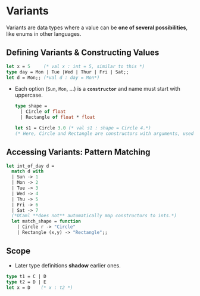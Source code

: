 # Variants

Variants are data types where a value can be **one of several possibilities**, like enums in other languages.

## Defining Variants & Constructing Values

```ocaml
let x = 5     (* val x : int = 5, similar to this *)
type day = Mon | Tue |Wed | Thur | Fri | Sat;;
let d = Mon;; (*val d : day = Mon*)
```

- Each option (`Sun`, `Mon`, ...) is a **`constructor`** and name must start with uppercase.
  ```ocaml
  type shape =
    | Circle of float
    | Rectangle of float * float

  let s1 = Circle 3.0 (* val s1 : shape = Circle 4.*)
  (* Here, Circle and Rectangle are constructors with arguments, used to distinguish not just the form of the data, but also what kind of data. *)
  ```

## Accessing Variants: Pattern Matching

```ocaml
let int_of_day d =
  match d with
  | Sun -> 1
  | Mon -> 2
  | Tue -> 3
  | Wed -> 4
  | Thu -> 5
  | Fri -> 6
  | Sat -> 7
  (*OCaml **does not** automatically map constructors to ints.*)
  let match_shape = function 
    | Circle r -> "Circle"
    | Rectangle (x,y) -> "Rectangle";;
```


## Scope

- Later type definitions **shadow** earlier ones.

```ocaml
type t1 = C | D
type t2 = D | E
let x = D    (* x : t2 *)
```

